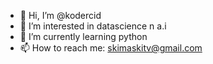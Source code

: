 - 👋 Hi, I’m @kodercid
- 👀 I’m interested in datascience n a.i
- 🌱 I’m currently learning python
- 📫 How to reach me: skimaskitv@gmail.com

<!---
kodercid/kodercid is a ✨ special ✨ repository because its `README.md` (this file) appears on your GitHub profile.
You can click the Preview link to take a look at your changes.
--->
